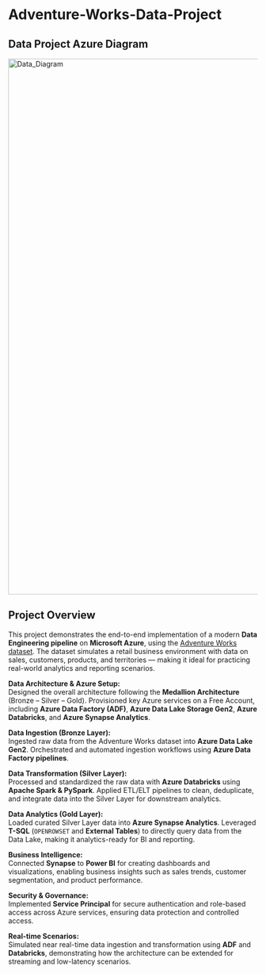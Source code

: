 # Adventure-Works-Data-Project

## Data Project Azure Diagram

<img width="1920" height="1080" alt="Data_Diagram" src="https://github.com/user-attachments/assets/cd82ec0b-df99-4430-b3f8-cffeca9f0fa7" />

## Project Overview

This project demonstrates the end-to-end implementation of a modern **Data Engineering pipeline** on **Microsoft Azure**, using the [Adventure Works dataset](https://www.kaggle.com/datasets/ukveteran/adventure-works). The dataset simulates a retail business environment with data on sales, customers, products, and territories — making it ideal for practicing real-world analytics and reporting scenarios.  

**Data Architecture & Azure Setup:**  
Designed the overall architecture following the **Medallion Architecture** (Bronze – Silver – Gold). Provisioned key Azure services on a Free Account, including **Azure Data Factory (ADF)**, **Azure Data Lake Storage Gen2**, **Azure Databricks**, and **Azure Synapse Analytics**.  

**Data Ingestion (Bronze Layer):**  
Ingested raw data from the Adventure Works dataset into **Azure Data Lake Gen2**. Orchestrated and automated ingestion workflows using **Azure Data Factory pipelines**.  

**Data Transformation (Silver Layer):**  
Processed and standardized the raw data with **Azure Databricks** using **Apache Spark & PySpark**. Applied ETL/ELT pipelines to clean, deduplicate, and integrate data into the Silver Layer for downstream analytics.  

**Data Analytics (Gold Layer):**  
Loaded curated Silver Layer data into **Azure Synapse Analytics**. Leveraged **T-SQL** (`OPENROWSET` and **External Tables**) to directly query data from the Data Lake, making it analytics-ready for BI and reporting.  

**Business Intelligence:**  
Connected **Synapse** to **Power BI** for creating dashboards and visualizations, enabling business insights such as sales trends, customer segmentation, and product performance.  

**Security & Governance:**  
Implemented **Service Principal** for secure authentication and role-based access across Azure services, ensuring data protection and controlled access.  

**Real-time Scenarios:**  
Simulated near real-time data ingestion and transformation using **ADF** and **Databricks**, demonstrating how the architecture can be extended for streaming and low-latency scenarios.  
